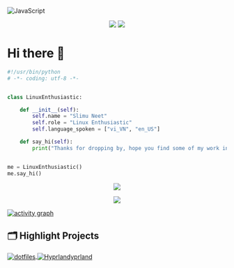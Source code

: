 ![JavaScript](https://img.shields.io/badge/javascript-%23323330.svg?style=for-the-badge&logo=javascript&logoColor=%23F7DF1E)
<p align="center">
  <a href="https://count.getloli.com/"><img src="https://count.getloli.com/get/@:slimulv1"></a>
  <a href="https://github.com/slimulv1"><img src="https://user-images.githubusercontent.com/5713670/87202985-820dcb80-c2b6-11ea-9f56-7ec461c497c3.gif"></a>
</p>

<h1>Hi there 👋</h1>

```python
#!/usr/bin/python
# -*- coding: utf-8 -*-


class LinuxEnthusiastic:

    def __init__(self):
        self.name = "Slimu Neet"
        self.role = "Linux Enthusiastic"
        self.language_spoken = ["vi_VN", "en_US"]

    def say_hi(self):
        print("Thanks for dropping by, hope you find some of my work interesting.")


me = LinuxEnthusiastic()
me.say_hi()
```

<p align="center">
  <img src="https://spotify-github-profile.vercel.app/api/view?uid=ox8j4b18recq7zrlig89bwg8m&cover_image=true&theme=novatorem&show_offline=true&background_color=121212&interchange=false&bar_color=53b14f&bar_color_cover=false"> 
</p>

<p align="center">
  <img src="https://spotify-recently-played-readme.vercel.app/api?user=ox8j4b18recq7zrlig89bwg8m&count=5">
</p>

[![activity graph](https://github-readme-activity-graph.vercel.app/graph?username=slimulv1&theme=github-dark-dimmed&custom_title=slimulv1%20Activity%20Graph&hide_border=true)](https://github.com/ashutosh00710/github-readme-activity-graph)

## 🗂️ Highlight Projects

<a href="https://github.com/slimulv1/dotfiles">
  <img align="center" src="https://github-readme-stats.vercel.app/api/pin/?username=slimulv1&repo=dotfiles&show_icons=true&line_height=27&title_color=6aa6f8&text_color=8a919a&icon_color=6aa6f8&bg_color=22272e" alt="dotfiles" />
</a>

<a href="https://github.com/slimulv1/Hyprland">
  <img align="center" src="https://github-readme-stats.vercel.app/api/pin/?username=slimulv1&repo=Hyprland&show_icons=true&line_height=27&title_color=6aa6f8&text_color=8a919a&icon_color=6aa6f8&bg_color=22272e" alt="Hyprlandyprland" />
</a>
